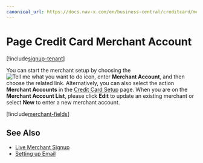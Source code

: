 ```yaml
---
canonical_url: https://docs.nav-x.com/en/business-central/creditcard/merchant-setup.html
---
```

# Page Credit Card Merchant Account

[!include[signup-tenant](includes/signup-tenant.md)]

You can start the merchant setup by choosing the ![Tell me what you want to do](/images/magnifying-glass.gif) icon, enter **Merchant Account**, and then choose the related link. Alternatively, you can also select the action **Merchant Accounts** in the [Credit Card Setup](credit-card-setup.md) page. When you are on the **Merchant Account List**, please click **Edit** to update an existing merchant or select **New** to enter a new merchant account.

[!include[merchant-fields](includes/merchant-fields.md)]

## See Also

- [Live Merchant Signup](http://dynamics365creditcard.nav-x.com/buy-now/)
- [Setting up Email](https://docs.microsoft.com/en-us/dynamics365/business-central/admin-how-setup-email)
